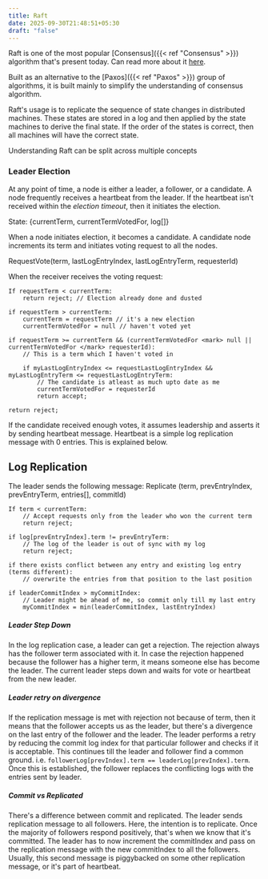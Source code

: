 ```yaml
---
title: Raft
date: 2025-09-30T21:48:51+05:30
draft: "false"
---
```


Raft is one of the most popular [Consensus]({{< ref "Consensus" >}}) algorithm that's present today. Can read more about it [here](https://raft.github.io/raft.pdf). 

Built as an alternative to the [Paxos]({{< ref "Paxos" >}}) group of algorithms, it is built mainly to simplify the understanding of consensus algorithm.

Raft's usage is to replicate the sequence of state changes in distributed machines. These states are stored in a log and then applied by the state machines to derive the final state. If the order of the states is correct, then all machines will have the correct state.

Understanding Raft can be split across multiple concepts
### Leader Election
At any point of time, a node is either a leader, a follower, or a candidate. A node frequently receives a heartbeat from the leader. If the heartbeat isn't received within the *election timeout*, then it initiates the election.

State: {currentTerm, currentTermVotedFor, log[]}

When a node initiates election, it becomes a candidate. A candidate node increments its term and initiates voting request to all the nodes.

RequestVote(term, lastLogEntryIndex, lastLogEntryTerm, requesterId)

When the receiver receives the voting request:
```
If requestTerm < currentTerm:
	return reject; // Election already done and dusted

if requestTerm > currentTerm:
	currentTerm = requestTerm // it's a new election
	currentTermVotedFor = null // haven't voted yet

if requestTerm >= currentTerm && (currentTermVotedFor <mark> null || currentTermVotedFor </mark> requesterId):
	// This is a term which I haven't voted in
	
	if myLastLogEntryIndex <= requestLastLogEntryIndex && myLastLogEntryTerm <= requestLastLogEntryTerm:
		// The candidate is atleast as much upto date as me
		currentTermVotedFor = requesterId
		return accept;

return reject;	
```

If the candidate received enough votes, it assumes leadership and asserts it by sending heartbeat message. Heartbeat is a simple log replication message with 0 entries. This is explained below.

## Log Replication
The leader sends the following message:
Replicate (term, prevEntryIndex, prevEntryTerm, entries[], commitId)

```
If term < currentTerm:
	// Accept requests only from the leader who won the current term
	return reject;

if log[prevEntryIndex].term != prevEntryTerm:
	// The log of the leader is out of sync with my log
	return reject;

if there exists conflict between any entry and existing log entry (terms different):
	// overwrite the entries from that position to the last position

if leaderCommitIndex > myCommitIndex:
	// Leader might be ahead of me, so commit only till my last entry
	myCommitIndex = min(leaderCommitIndex, lastEntryIndex)
```

##### Leader Step Down
In the log replication case, a leader can get a rejection. The rejection always has the follower term associated with it. In case the rejection happened because the follower has a higher term, it means someone else has become the leader. The current leader steps down and waits for vote or heartbeat from the new leader.
##### Leader retry on divergence
If the replication message is met with rejection not because of term, then it means that the follower accepts us as the leader, but there's a divergence on the last entry of the follower and the leader. The leader performs a retry by reducing the commit log index for that particular follower and checks if it is acceptable. This continues till the leader and follower find a common ground. i.e. `followerLog[prevIndex].term == leaderLog[prevIndex].term`. Once this is established, the follower replaces the conflicting logs with the entries sent by leader.
##### Commit vs Replicated
There's a difference between commit and replicated.
The leader sends replication message to all followers. Here, the intention is to replicate. Once the majority of followers respond positively, that's when we know that it's committed. The leader has to now increment the commitIndex and pass on the replication message with the new commitIndex to all the followers.
Usually, this second message is piggybacked on some other replication message, or it's part of heartbeat.
